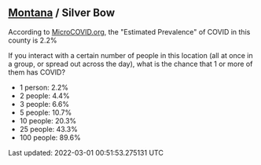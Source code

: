 
## [Montana](/united-states/montana) / Silver Bow

According to [MicroCOVID.org](http://microcovid.org),
the "Estimated Prevalence" of COVID in this county is 2.2%

If you interact with a certain number of people in this location
(all at once in a group, or spread out across the day), what is the chance that
1 or more of them has COVID?

- 1 person: 2.2%
- 2 people: 4.4%
- 3 people: 6.6%
- 5 people: 10.7%
- 10 people: 20.3%
- 25 people: 43.3%
- 100 people: 89.6%

Last updated: 2022-03-01 00:51:53.275131 UTC
